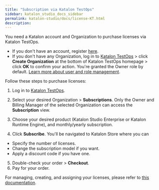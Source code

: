```yaml
---
title: "Subscription via Katalon TestOps"
sidebar: katalon_studio_docs_sidebar
permalink: katalon-studio/docs/license-KT.html
description:
---
```


You need a Katalon account and Organization to purchase licenses via Katalon TestOps.

* If you don't have an account, register [here](https://www.katalon.com/sign-up/).
* If you don't have any Organization, log in to [Katalon TestOps](https://analytics.katalon.com/home) > click **Create Organization** at the bottom of Katalon TestOps homepage > click **OK** to confirm your action. You're granted the Owner role by default. [Learn more about user and role management](https://docs.katalon.com/katalon-analytics/docs/user-management.html).

Follow these steps to purchase licenses:

1. Log in to [Katalon TestOps](https://analytics.katalon.com/home).

2. Select your desired Organization > **Subscriptions**. Only the Owner and Billing Manager of the selected Organization can access the **Subscription** view.
3. Choose your desired product (Katalon Studio Enterprise or Katalon Runtime Engine), and monthly/yearly subscription.
4. Click **Subscribe**. You'll be navigated to Katalon Store where you can

* Specify the number of licenses.
* Change the subscription model if you want.
* Apply a discount code if you have one.

5. Double-check your order > **Checkout**.
6. Pay for your order.

For managing, creating, and assigning your licenses, please refer to [this documentation](https://docs.katalon.com/katalon-studio/docs/license-management.html).
